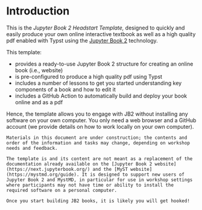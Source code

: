# Introduction

This is the *Jupyter Book 2 Headstart Template,* designed to quickly and easily produce your own online interactive textbook as well as a high quality pdf enabled with Typst using the [Jupyter Book 2](https://next.jupyterbook.org/) technology.

This template:
- provides a ready-to-use Jupyter Book 2 structure for creating an online book (i.e., website)
- is pre-configured to produce a high quality pdf using Typst
- includes a number of lessons to get you started understanding key components of a book and how to edit it 
- includes a GitHub Action to automatically build and deploy your book online and as a pdf


Hence, the template allows you to engage with JB2 without installing any software on your own computer. You only need a web browser and a GitHub account (we provide details on how to work locally on your own computer). 

```{warning} Work in Progress
Materials in this document are under construction; the contents and order of the information and tasks may change, depending on workshop needs and feedback.
```

```{note}
The template is and its content are not meant as a replacement of the documentation already available on the [Jupyter Book 2 website](https://next.jupyterbook.org/) and the [MyST website](https://mystmd.org/guide). It is designed to support new users of Jupyter Book 2 and MystMD, in particular for use in workshop settings where participants may not have time or ability to install the required software on a personal computer.
```

```{warning} Enjoyment Warning!
Once you start building JB2 books, it is likely you will get hooked!
```







